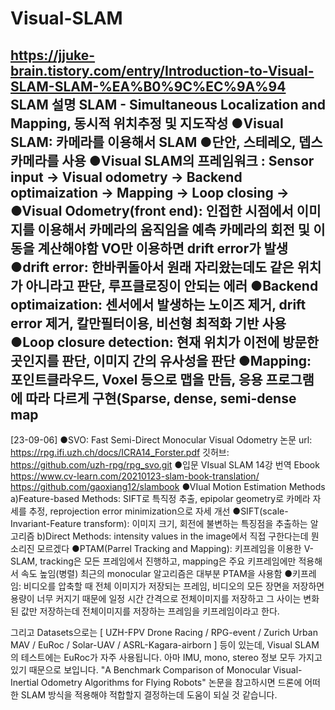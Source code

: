 # Visual-SLAM
https://jjuke-brain.tistory.com/entry/Introduction-to-Visual-SLAM-SLAM-%EA%B0%9C%EC%9A%94
SLAM 설명
SLAM - Simultaneous Localization and Mapping, 동시적 위치추정 및 지도작성
●Visual SLAM: 카메라를 이용해서 SLAM
●단안, 스테레오, 뎁스 카메라를 사용
●Visual SLAM의 프레임워크 : Sensor input -> Visual odometry -> Backend optimaization -> Mapping 
                                                                 -> Loop closing   ->
●Visual Odometry(front end): 인접한 시점에서 이미지를 이용해서 카메라의 움직임을 예측
카메라의 회전 및 이동을 계산해야함
VO만 이용하면 drift error가 발생 
●drift error: 한바퀴돌아서 원래 자리왔는데도 같은 위치가 아니라고 판단, 루프클로징이 안되는 에러
●Backend optimaization: 센서에서 발생하는 노이즈 제거, drift error 제거, 칼만필터이용, 비선형 최적화 기반 사용
●Loop closure detection: 현재 위치가 이전에 방문한 곳인지를 판단, 이미지 간의 유사성을 판단
●Mapping: 포인트클라우드, Voxel 등으로 맵을 만듬, 응용 프로그램에 따라 다르게 구현(Sparse, dense, semi-dense map
------------------------------------------------------------------------------------------------------------------------------------
[23-09-06]
●SVO: Fast Semi-Direct Monocular Visual Odometry
논문 url: https://rpg.ifi.uzh.ch/docs/ICRA14_Forster.pdf
깃허브: https://github.com/uzh-rpg/rpg_svo.git 
●입문 VIsual SLAM 14강 번역 Ebook 
https://www.cv-learn.com/20210123-slam-book-translation/
https://github.com/gaoxiang12/slambook
●VIual Motion Estimation Methods
a)Feature-based Methods: SIFT로 특직정 추출, epipolar geometry로 카메라 자세를 추정,
reprojection error minimization으로 자세 개선
●SIFT(scale-Invariant-Feature transform): 이미지 크기, 회전에 불변하는 특징점을 추출하는 알고리즘
b)Direct Methods: intensity values in the image에서 직접 구한다는데 뭔 소리진 모르겠다
●PTAM(Parrel Tracking and Mapping): 키프레임을 이용한 V-SLAM,
tracking은 모든 프레임에서 진행하고, mapping은 주요 키프레임에만 적용해서 속도 높임(병렬)
최근의 monocular 알고리즘은 대부분 PTAM을 사용함
●키프레임: 비디오를 압축할 때 전체 이미지가 저장되는 프레임, 비디오의 모든 장면을 저장하면 용량이 너무 커지기 때문에
일정 시간 간격으로 전체이미지를 저장하고 그 사이는 변화된 값만 저장하는데 전체이미지를 저장하는 프레임을 
키프레임이라고 한다. 



그리고 Datasets으로는 [ UZH-FPV Drone Racing / RPG-event / Zurich Urban MAV / EuRoc / Solar-UAV / ASRL-Kagara-airborn ] 등이 있는데, Visual SLAM 의 테스트에는 EuRoc가 자주 사용됩니다. 아마 IMU, mono, stereo 정보 모두 가지고 있기 때문으로 보입니다.
"A Benchmark Comparison of Monocular Visual-Inertial Odometry Algorithms for Flying Robots" 논문을 참고하시면 드론에 어떠한 SLAM 방식을 적용해야 적합할지 결정하는데 도움이 되실 것 같습니다.
